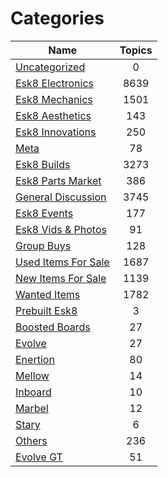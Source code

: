 # Categories

| Name | Topics |
|---|:---:|
|[Uncategorized](./categories/uncategorized/README.md)|0|
|[Esk8 Electronics](./categories/electric-skateboard-electronics/README.md)|8639|
|[Esk8 Mechanics](./categories/electric-skateboard-mechanics/README.md)|1501|
|[Esk8 Aesthetics](./categories/electric-skateboard-design-aesthetics/README.md)|143|
|[Esk8 Innovations](./categories/Innovator-articles/README.md)|250|
|[Meta](./categories/meta/README.md)|78|
|[Esk8 Builds](./categories/e-board-builds/README.md)|3273|
|[Esk8 Parts Market](./categories/electric-skateboard-parts-market/README.md)|386|
|[General Discussion](./categories/General-discussion/README.md)|3745|
|[Esk8 Events](./categories/e-board-events/README.md)|177|
|[Esk8 Vids &amp; Photos](./categories/e-board-videos-photos/README.md)|91|
|[Group Buys](./categories/group-buy/README.md)|128|
|[Used Items For Sale](./categories/used-items-for-sale/README.md)|1687|
|[New Items For Sale](./categories/new-items-for-sale/README.md)|1139|
|[Wanted Items](./categories/wanted-items/README.md)|1782|
|[Prebuilt Esk8](./categories/complete-electric-skateboards/README.md)|3|
|[Boosted Boards](./categories/boosted-boards/README.md)|27|
|[Evolve](./categories/evolve/README.md)|27|
|[Enertion](./categories/enertion/README.md)|80|
|[Mellow](./categories/mellow/README.md)|14|
|[Inboard](./categories/inboard/README.md)|10|
|[Marbel](./categories/marbel/README.md)|12|
|[Stary](./categories/stary/README.md)|6|
|[Others](./categories/others/README.md)|236|
|[Evolve GT](./categories/evolve-gt/README.md)|51|
